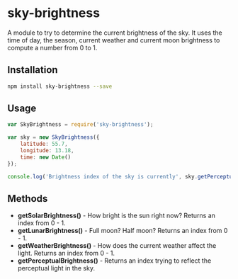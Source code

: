 # sky-brightness

A module to try to determine the current brightness of the sky. It uses the time of day,
the season, current weather and current moon brightness to compute a number from 0 to 1.

## Installation

````bash
npm install sky-brightness --save
````

## Usage

````javascript
var SkyBrightness = require('sky-brightness');

var sky = new SkyBrightness({
    latitude: 55.7,
    longitude: 13.18,
    time: new Date()
});

console.log('Brightness index of the sky is currently', sky.getPerceptualBrightness());
````

## Methods

- **getSolarBrightness()**       - How bright is the sun right now? Returns an index from 0 - 1.
- **getLunarBrightness()**       - Full moon? Half moon? Returns an index from 0 - 1.
- **getWeatherBrightness()**     - How does the current weather affect the light. Returns an index from 0 - 1.
- **getPerceptualBrightness()**  - Returns an index trying to reflect the perceptual light in the sky.
